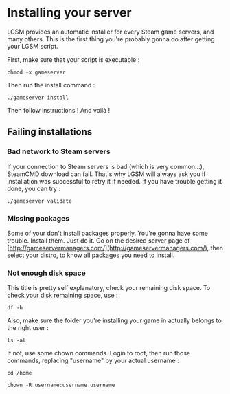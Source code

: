 # Installing your server

LGSM provides an automatic installer for every Steam game servers, and many others. This is the first thing you're probably gonna do after getting your LGSM script.

First, make sure that your script is executable : 

`chmod +x gameserver`

Then run the install command :

`./gameserver install`

Then follow instructions !
And voilà !


## Failing installations

### Bad network to Steam servers

If your connection to Steam servers is bad (which is very common...), SteamCMD download can fail. That's why LGSM will always ask you if installation was successful to retry it if needed. If you have trouble getting it done, you can try :  

`./gameserver validate`

### Missing packages

Some of your don't install packages properly. You're gonna have some trouble. Install them. Just do it.
Go on the desired server page of [http://gameservermanagers.com/](http://gameservermanagers.com/), then select your distro, to know all packages you need to install.

### Not enough disk space
This title is pretty self explanatory, check your remaining disk space.
To check your disk remaining space, use : 

`df -h`

Also, make sure the folder you're installing your game in actually belongs to the right user : 

`ls -al`

If not, use some chown commands. Login to root, then run those commands, replacing "username" by your actual username : 

`cd /home`

`chown -R username:username username`